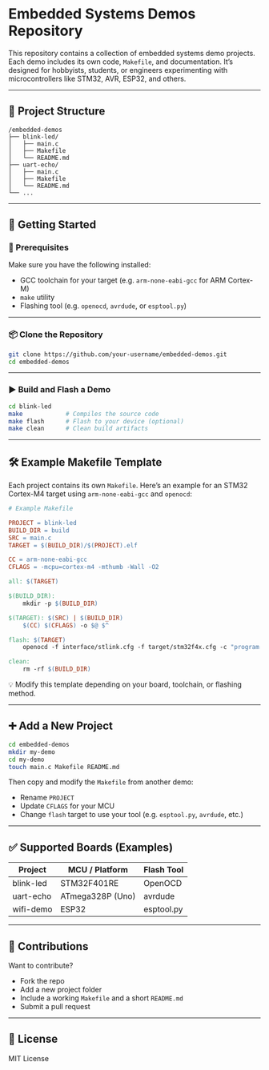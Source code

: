 # Embedded Systems Demos Repository

This repository contains a collection of embedded systems demo projects. Each demo includes its own code, `Makefile`, and documentation. It’s designed for hobbyists, students, or engineers experimenting with microcontrollers like STM32, AVR, ESP32, and others.

---

## 📁 Project Structure

```
/embedded-demos
├── blink-led/
│   ├── main.c
│   ├── Makefile
│   └── README.md
├── uart-echo/
│   ├── main.c
│   ├── Makefile
│   └── README.md
└── ...
```

---

## 🚀 Getting Started

### 🔧 Prerequisites

Make sure you have the following installed:

- GCC toolchain for your target (e.g. `arm-none-eabi-gcc` for ARM Cortex-M)
- `make` utility
- Flashing tool (e.g. `openocd`, `avrdude`, or `esptool.py`)

---

### 📦 Clone the Repository

```bash
git clone https://github.com/your-username/embedded-demos.git
cd embedded-demos
```

---

### ▶️ Build and Flash a Demo

```bash
cd blink-led
make            # Compiles the source code
make flash      # Flash to your device (optional)
make clean      # Clean build artifacts
```

---

## 🛠️ Example Makefile Template

Each project contains its own `Makefile`. Here’s an example for an STM32 Cortex-M4 target using `arm-none-eabi-gcc` and `openocd`:

```makefile
# Example Makefile

PROJECT = blink-led
BUILD_DIR = build
SRC = main.c
TARGET = $(BUILD_DIR)/$(PROJECT).elf

CC = arm-none-eabi-gcc
CFLAGS = -mcpu=cortex-m4 -mthumb -Wall -O2

all: $(TARGET)

$(BUILD_DIR):
	mkdir -p $(BUILD_DIR)

$(TARGET): $(SRC) | $(BUILD_DIR)
	$(CC) $(CFLAGS) -o $@ $^

flash: $(TARGET)
	openocd -f interface/stlink.cfg -f target/stm32f4x.cfg -c "program $(TARGET) verify reset exit"

clean:
	rm -rf $(BUILD_DIR)
```

💡 Modify this template depending on your board, toolchain, or flashing method.

---

## ➕ Add a New Project

```bash
cd embedded-demos
mkdir my-demo
cd my-demo
touch main.c Makefile README.md
```

Then copy and modify the `Makefile` from another demo:
- Rename `PROJECT`
- Update `CFLAGS` for your MCU
- Change `flash` target to use your tool (e.g. `esptool.py`, `avrdude`, etc.)

---

## ✅ Supported Boards (Examples)

| Project       | MCU / Platform     | Flash Tool     |
|---------------|---------------------|----------------|
| blink-led     | STM32F401RE         | OpenOCD        |
| uart-echo     | ATmega328P (Uno)    | avrdude        |
| wifi-demo     | ESP32               | esptool.py     |

---

## 🤝 Contributions

Want to contribute?

- Fork the repo
- Add a new project folder
- Include a working `Makefile` and a short `README.md`
- Submit a pull request

---

## 📜 License

MIT License
